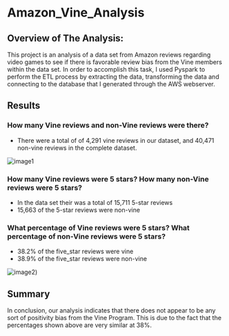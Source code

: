 # Amazon_Vine_Analysis

## Overview of The Analysis:
This project is an analysis of a data set from Amazon reviews regarding video games to see if there is favorable review bias from the Vine members within the data set. In order to accomplish this task, I used Pyspark to perform the ETL process by extracting the data, transforming the data and connecting to the database that I generated through the AWS webserver.

## Results
### How many Vine reviews and non-Vine reviews were there?

* There were a total of of 4,291 vine reviews in our dataset, and 40,471 non-vine reviews in the complete dataset.

![image1](mod16_images/act_image1.png)

### How many Vine reviews were 5 stars? How many non-Vine reviews were 5 stars?
* In the data set their was a total of 15,711 5-star reviews
* 15,663 of the 5-star reviews were non-vine

### What percentage of Vine reviews were 5 stars? What percentage of non-Vine reviews were 5 stars?
* 38.2% of the five_star reviews were vine
* 38.9% of the five_star reviews were non-vine

![image2](mod16_images/act_image2.png))

## Summary
In conclusion, our analysis indicates that there does not appear to be any sort of positivity bias from the Vine Program. This is due to the fact that the percentages shown above are very similar at 38%.
